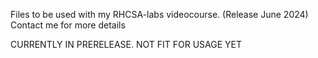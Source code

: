 Files to be used with my RHCSA-labs videocourse. (Release June 2024)
Contact me for more details

CURRENTLY IN PRERELEASE. NOT FIT FOR USAGE YET
